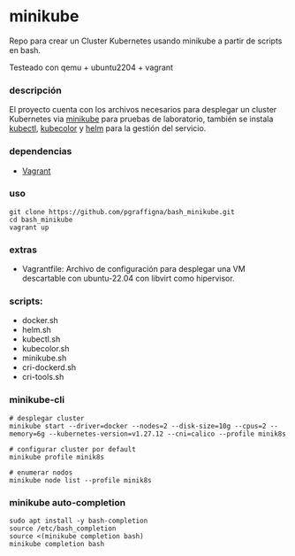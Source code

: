 # minikube
Repo para crear un Cluster Kubernetes usando minikube a partir de scripts en bash.

Testeado con qemu + ubuntu2204 + vagrant

### descripción
El proyecto cuenta con los archivos necesarios para desplegar un cluster Kubernetes via [minikube](https://minikube.sigs.k8s.io/docs/start/) para pruebas de laboratorio, también se instala [kubectl](https://kubernetes.io/docs/tasks/tools/install-kubectl-linux/), [kubecolor](https://github.com/hidetatz/kubecolor) y [helm](https://helm.sh/docs/intro/install/) para la gestión del servicio.

### dependencias
* [Vagrant](https://developer.hashicorp.com/vagrant/install)

### uso
```shell
git clone https://github.com/pgraffigna/bash_minikube.git
cd bash_minikube
vagrant up
```

### extras
* Vagrantfile: Archivo de configuración para desplegar una VM descartable con ubuntu-22.04 con libvirt como hipervisor.

### scripts:
- docker.sh
- helm.sh
- kubectl.sh
- kubecolor.sh
- minikube.sh
- cri-dockerd.sh
- cri-tools.sh

### minikube-cli
```shell
# desplegar cluster
minikube start --driver=docker --nodes=2 --disk-size=10g --cpus=2 --memory=6g --kubernetes-version=v1.27.12 --cni=calico --profile minik8s

# configurar cluster por default
minikube profile minik8s

# enumerar nodos
minikube node list --profile minik8s
```

### minikube auto-completion
```shell
sudo apt install -y bash-completion
source /etc/bash_completion
source <(minikube completion bash)
minikube completion bash
```


